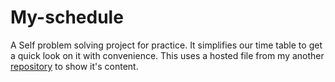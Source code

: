 # My-schedule
A Self problem solving project for practice.
It simplifies our time table to get a quick look on it with convenience. 
This uses a hosted file from my another [repository](https://github.com/Imman-coder/Schedule-host) to show it's content.
